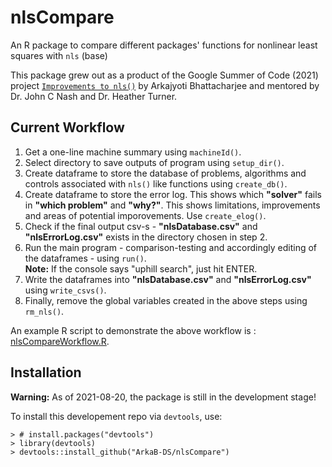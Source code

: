 # nlsCompare

An R package to compare different packages' functions for nonlinear least squares with `nls` (base)

This package grew out as a product of the Google Summer of Code (2021) project [`Improvements to nls()`](https://gitlab.com/nashjc/improvenls)
by Arkajyoti Bhattacharjee and mentored by Dr. John C Nash and Dr. Heather Turner. 

## Current Workflow

1. Get a one-line machine summary using `machineId()`.
2. Select directory to save outputs of program using `setup_dir()`.
3. Create dataframe to store the database of problems, algorithms and controls associated with `nls()` like functions using `create_db()`.
4. Create dataframe to store the error log. This shows which **"solver"** fails in **"which problem"** and **"why?"**. This shows limitations, improvements and areas of potential imporovements. Use `create_elog()`.
5. Check if the final output csv-s - **"nlsDatabase.csv"** and **"nlsErrorLog.csv"** exists in the directory chosen in step 2.
6. Run the main program - comparison-testing and accordingly editing of the dataframes - using `run()`.  
**Note:** If the console says "uphill search", just hit ENTER.
7. Write the dataframes into **"nlsDatabase.csv"** and **"nlsErrorLog.csv"** using `write_csvs()`.
8. Finally, remove the global variables created in the above steps using `rm_nls()`.

An example R script to demonstrate the above workflow is : [nlsCompareWorkflow.R](https://github.com/ArkaB-DS/nlsCompare/blob/master/nlsCompareWorkflow.R).
## Installation

**Warning:** As of 2021-08-20, the package is still in the development stage!

To install this developement repo via `devtools`, use:

```
> # install.packages("devtools")
> library(devtools)
> devtools::install_github("ArkaB-DS/nlsCompare")
```
